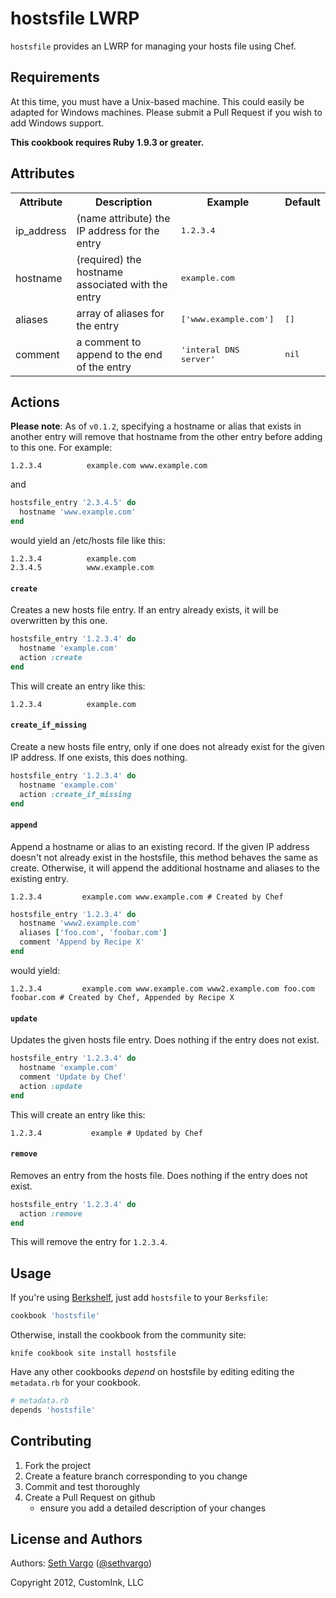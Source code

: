 hostsfile LWRP
==============
`hostsfile` provides an LWRP for managing your hosts file using Chef.

Requirements
------------
At this time, you must have a Unix-based machine. This could easily be adapted for Windows machines. Please submit a Pull Request if you wish to add Windows support.

**This cookbook requires Ruby 1.9.3 or greater.**

Attributes
----------
<table>
  <tr>
    <th>Attribute</th>
    <th>Description</th>
    <th>Example</th>
    <th>Default</th>
  </tr>
  <tr>
    <td>ip_address</td>
    <td>(name attribute) the IP address for the entry</td>
    <td><tt>1.2.3.4</tt></td>
    <td></td>
  </tr>
  <tr>
    <td>hostname</td>
    <td>(required) the hostname associated with the entry</td>
    <td><tt>example.com</tt></td>
    <td></td>
  </tr>
  <tr>
    <td>aliases</td>
    <td>array of aliases for the entry</td>
    <td><tt>['www.example.com']</tt></td>
    <td><tt>[]</tt></td>
  </tr>
  <tr>
    <td>comment</td>
    <td>a comment to append to the end of the entry</td>
    <td><tt>'interal DNS server'</tt></td>
    <td><tt>nil</tt></td>
  </tr>
</table>

Actions
-------
**Please note**: As of `v0.1.2`, specifying a hostname or alias that exists in another entry will remove that hostname from the other entry before adding to this one. For example:

    1.2.3.4          example.com www.example.com

and

```ruby
hostsfile_entry '2.3.4.5' do
  hostname 'www.example.com'
end
```

would yield an /etc/hosts file like this:

    1.2.3.4          example.com
    2.3.4.5          www.example.com

#### `create`
Creates a new hosts file entry. If an entry already exists, it will be overwritten by this one.

```ruby
hostsfile_entry '1.2.3.4' do
  hostname 'example.com'
  action :create
end
```

This will create an entry like this:

    1.2.3.4          example.com

#### `create_if_missing`
Create a new hosts file entry, only if one does not already exist for the given IP address. If one exists, this does nothing.

```ruby
hostsfile_entry '1.2.3.4' do
  hostname 'example.com'
  action :create_if_missing
end
```

#### `append`
Append a hostname or alias to an existing record. If the given IP address doesn't not already exist in the hostsfile, this method behaves the same as create. Otherwise, it will append the additional hostname and aliases to the existing entry.

    1.2.3.4         example.com www.example.com # Created by Chef

```ruby
hostsfile_entry '1.2.3.4' do
  hostname 'www2.example.com'
  aliases ['foo.com', 'foobar.com']
  comment 'Append by Recipe X'
end
```

would yield:

    1.2.3.4         example.com www.example.com www2.example.com foo.com foobar.com # Created by Chef, Appended by Recipe X


#### `update`
Updates the given hosts file entry. Does nothing if the entry does not exist.

```ruby
hostsfile_entry '1.2.3.4' do
  hostname 'example.com'
  comment 'Update by Chef'
  action :update
end
```

This will create an entry like this:

    1.2.3.4           example # Updated by Chef

#### `remove`
Removes an entry from the hosts file. Does nothing if the entry does not
exist.

```ruby
hostsfile_entry '1.2.3.4' do
  action :remove
end
```

This will remove the entry for `1.2.3.4`.

Usage
-----
If you're using [Berkshelf](http://berkshelf.com/), just add `hostsfile` to your `Berksfile`:

```ruby
cookbook 'hostsfile'
```

Otherwise, install the cookbook from the community site:

    knife cookbook site install hostsfile

Have any other cookbooks *depend* on hostsfile by editing editing the `metadata.rb` for your cookbook.

```ruby
# metadata.rb
depends 'hostsfile'
```

Contributing
------------
1. Fork the project
2. Create a feature branch corresponding to you change
3. Commit and test thoroughly
4. Create a Pull Request on github
    - ensure you add a detailed description of your changes

License and Authors
-------------------
Authors: [Seth Vargo](https://github.com/sethvargo) ([@sethvargo](https://twitter.com/sethvargo))

Copyright 2012, CustomInk, LLC
